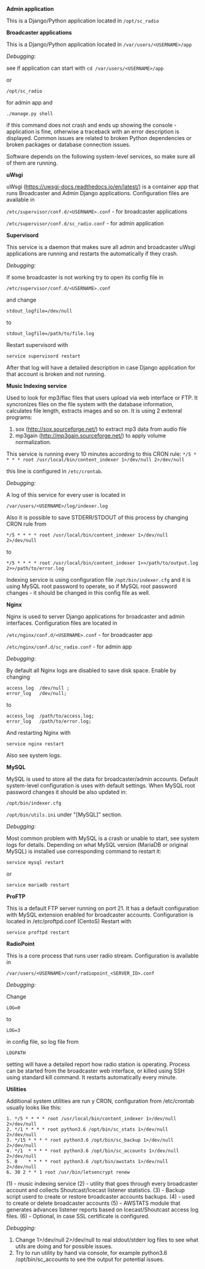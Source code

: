 **Admin application**

This is a Django/Python application located in 
`/opt/sc_radio`


**Broadcaster applications**

This is a Django/Python application located in 
`/var/users/<USERNAME>/app`

*Debugging:*

see if application can start with
`cd /var/users/<USERNAME>/app`

or

`/opt/sc_radio`

for admin app and

`./manage.py shell`

if this command does not crash and ends up showing the console - application is fine, otherwise a traceback with an error description is displayed.
Common issues are related to broken Python dependencies or broken packages or database connection issues.


Software depends on the following system-level services, so make sure all of them are running.


**uWsgi**

uWsgi (https://uwsgi-docs.readthedocs.io/en/latest/) is a container app that runs Broadcaster and Admin Django applications.
Configuration files are available in 

`/etc/supervisor/conf.d/<USERNAME>.conf` - for broadcaster applications

`/etc/supervisor/conf.d/sc_radio.conf` - for admin application

**Supervisord**

This service is a daemon that makes sure all admin and broadcaster uWsgi applications are running and restarts the automatically if they crash.

*Debugging:*

If some broadcaster is not working try to open its config file in 

`/etc/supervisor/conf.d/<USERNAME>.conf`

and change

`stdout_logfile=/dev/null`

to

`stdout_logfile=/path/to/file.log`

Restart supervisord with

`service supervisord restart`

After that log will have a detailed description in case Django application for that account is broken and not running.


**Music Indexing service**

Used to look for mp3/flac files that users upload via web interface or FTP. It syncronizes files on the file system with the database information, calculates file length, extracts images and so on.
It is using 2 extenral programs:

 1. sox (http://sox.sourceforge.net/) to extract mp3 data from audio file
 2. mp3gain (http://mp3gain.sourceforge.net/) to apply volume normalization.

This service is running every 10 minutes according to this CRON rule:
`*/5 * * * * root /usr/local/bin/content_indexer 1>/dev/null 2>/dev/null`

this line is configured in `/etc/crontab`.

*Debugging:*


A log of this service for every user is located in 

`/var/users/<USERNAME>/log/indexer.log`

Also it is possible to save STDERR/STDOUT of this process by changing CRON rule from 

`*/5 * * * * root /usr/local/bin/content_indexer 1>/dev/null 2>/dev/null`

to

`*/5 * * * * root /usr/local/bin/content_indexer 1>>/path/to/output.log 2>>/path/to/error.log`

Indexing service is using configuration file `/opt/bin/indexer.cfg` and it is using MySQL root password to operate, so if MySQL root password changes - it should be changed in this config file as well.


**Nginx**

Nginx is used to server Django applications for broadcaster and admin interfaces.
Configuration files are located in 

`/etc/nginx/conf.d/<USERNAME>.conf` - for broadcaster app

`/etc/nginx/conf.d/sc_radio.conf` - for admin app

*Debugging:*

By default all Nginx logs are disabled to save disk space. Enable by changing
```
access_log  /dev/null ;
error_log   /dev/null;
```
to
```
access_log  /path/to/access.log;
error_log   /path/to/error.log;
```
And restarting Nginx with

`service nginx restart`

Also see system logs.


**MySQL**

MySQL is used to store all the data for broadcaster/admin accounts. Default system-level configuration is uses with default settings.
When MySQL root password changes it should be also updated in:

`/opt/bin/indexer.cfg`

`/opt/bin/utils.ini` under "[MySQL]" section.

*Debugging:*

Most common problem with MySQL is a crash or unable to start, see system logs for details.
Depending on what MySQL version (MariaDB or original MySQL) is installed use corresponding command to restart it:

`service mysql restart`

or

`service mariadb restart`

**ProFTP**

This is a default FTP server running on port 21. It has a default configuration with MySQL extension enabled for broadcaster accounts.
Configuration is located in /etc/proftpd.conf (CentoS)
Restart with 

`service proftpd restart`

**RadioPoint**

This is a core process that runs user radio stream.
Configuration is available in 

`/var/users/<USERNAME>/conf/radiopoint_<SERVER_ID>.conf`

*Debugging:*

Change 

`LOG=0`

to 

`LOG=3`

in config file, so log file from

`LOGPATH`

setting will have a detailed report how radio station is operating.
Process can be started from the broadcaster web interface, or killed using SSH using standard kill command.
It restarts automatically every minute.


**Utilities**

Additional system utilities are run y CRON, configuration from /etc/crontab usually looks like this:

```
1. */5 * * * * root /usr/local/bin/content_indexer 1>/dev/null 2>/dev/null
2. */1 * * * * root python3.6 /opt/bin/sc_stats 1>/dev/null 2>/dev/null
3. */15 * * * * root python3.6 /opt/bin/sc_backup 1>/dev/null 2>/dev/null
4. */1  * * * * root python3.6 /opt/bin/sc_accounts 1>/dev/null 2>/dev/null
5. 0    * * * * root python3.6 /opt/bin/awstats 1>/dev/null 2>/dev/null
6. 30 2 * * 1 root /usr/bin/letsencrypt renew
```

(1) - music indexing service
(2) - utility that goes through every broadcaster account and collects Shoutcast/Icecast listener statistics.
(3) - Backup script userd to create or restore broadcaster accounts backups.
(4) - used to create or delete broadcaster accounts 
(5) - AWSTATS module that generates advances listener reports based on Icecast/Shoutcast access log files.
(6) - Optional, in case SSL certificate is configured.

*Debugging:*

1. Change 1>/dev/null 2>/dev/null to real stdout/stderr log files to see what utils are doing and for possible issues.
2. Try to run utility by hand via console, for example python3.6 /opt/bin/sc_accounts to see the output for potential issues.
